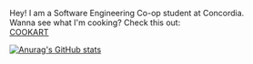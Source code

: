Hey! I am a Software Engineering Co-op student at Concordia.  
Wanna see what I'm cooking? Check this out:  
[COOKART](https://cookart.onrender.com)

[![Anurag's GitHub stats](https://github-readme-stats.vercel.app/api?username=leonlolleonlol)](https://github.com/anuraghazra/github-readme-stats&hide=commits,prs,issues)

